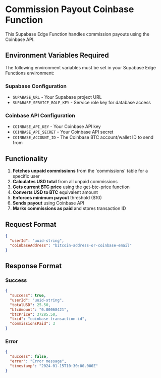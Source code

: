 # Commission Payout Coinbase Function

This Supabase Edge Function handles commission payouts using the Coinbase API.

## Environment Variables Required

The following environment variables must be set in your Supabase Edge Functions environment:

### Supabase Configuration
- `SUPABASE_URL` - Your Supabase project URL
- `SUPABASE_SERVICE_ROLE_KEY` - Service role key for database access

### Coinbase API Configuration  
- `COINBASE_API_KEY` - Your Coinbase API key
- `COINBASE_API_SECRET` - Your Coinbase API secret
- `COINBASE_ACCOUNT_ID` - The Coinbase BTC account/wallet ID to send from

## Functionality

1. **Fetches unpaid commissions** from the 'commissions' table for a specific user
2. **Calculates USD total** from all unpaid commissions 
3. **Gets current BTC price** using the get-btc-price function
4. **Converts USD to BTC** equivalent amount
5. **Enforces minimum payout** threshold ($10)
6. **Sends payout** using Coinbase API
7. **Marks commissions as paid** and stores transaction ID

## Request Format

```json
{
  "userId": "uuid-string",
  "coinbaseAddress": "bitcoin-address-or-coinbase-email"
}
```

## Response Format

### Success
```json
{
  "success": true,
  "userId": "uuid-string", 
  "totalUSD": 25.50,
  "btcAmount": "0.00068421",
  "btcPrice": 37285.50,
  "txid": "coinbase-transaction-id",
  "commissionsPaid": 3
}
```

### Error
```json
{
  "success": false,
  "error": "Error message",
  "timestamp": "2024-01-15T10:30:00.000Z"
}
```